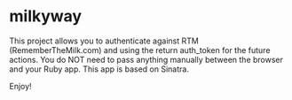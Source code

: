 milkyway
========

This project allows you to authenticate against RTM (RememberTheMilk.com) and using the return auth_token for the future actions.
You do NOT need to pass anything manually between the browser and your Ruby app.
This app is based on Sinatra.

Enjoy!